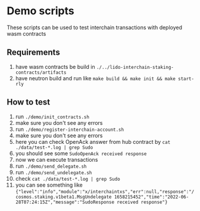 # Demo scripts

These scripts can be used to test interchain transactions with deployed wasm contracts

## Requirements

1. have wasm contracts be build in `./../lido-interchain-staking-contracts/artifacts`
2. have neutron build and run like `make build && make init && make start-rly`

## How to test

1. run `./demo/init_contracts.sh`
2. make sure you don't see any errors
3. run `./demo/register-interchain-account.sh`
4. make sure you don't see any errors
5. here you can check OpenAck answer from hub contract by `cat ./data/test-*.log | grep Sudo`
6. you should see some `SudoOpenAck received response`
7. now we can execute transactions
8. run `./demo/send_delegate.sh`
9. run `./demo/send_undelegate.sh`
10. check `cat ./data/test-*.log | grep Sudo`
11. you can see something like `{"level":"info","module":"x/interchaintxs","err":null,"response":"/cosmos.staking.v1beta1.MsgUndelegate 1658215452","time":"2022-06-28T07:24:15Z","message":"SudoResponse received response"}`
